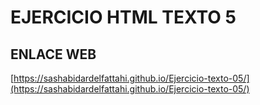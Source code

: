 # EJERCICIO HTML TEXTO 5

## ENLACE WEB
[https://sashabidardelfattahi.github.io/Ejercicio-texto-05/](https://sashabidardelfattahi.github.io/Ejercicio-texto-05/)

